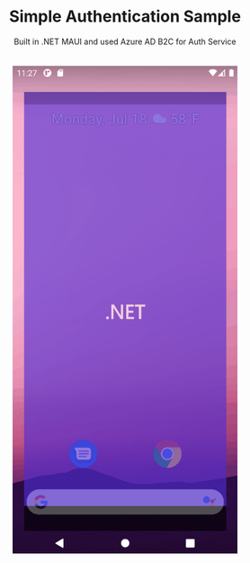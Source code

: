 <h1 align="center">Simple Authentication Sample</h1>

<div align="center">
Built in .NET MAUI and used Azure AD B2C for Auth Service </br></br>
</div>

<p align="center">
    <img width="400" src="./screenshots/Animation.gif">
</p>